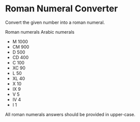 # Roman Numeral Converter

Convert the given number into a roman numeral.

Roman numerals	Arabic numerals
- M   1000
- CM	900
- D	  500
- CD	400
- C	  100
- XC	90
- L	  50
- XL	40
- X	  10
- IX	9
- V	  5
- IV	4
- I	  1

All roman numerals answers should be provided in upper-case.
